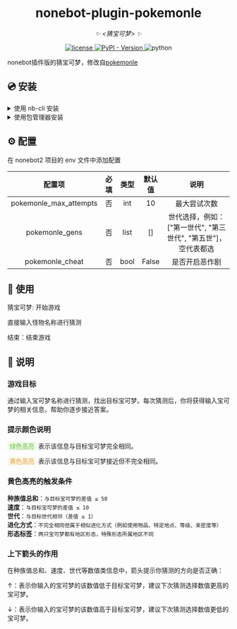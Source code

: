 <div align="center">

# nonebot-plugin-pokemonle

_✨ <猜宝可梦> ✨_


<a href="./LICENSE">
    <img src="https://img.shields.io/github/license/Proito666/nonebot-plugin-pokemonle" alt="license">
</a>
<a href="https://pypi.python.org/pypi/nonebot_plugin_pokemonle">
  <img alt="PyPI - Version" src="https://img.shields.io/pypi/v/nonebot_plugin_pokemonle">
</a>
<img src="https://img.shields.io/badge/python-3.9+-blue.svg" alt="python">
</div>

nonebot插件版的猜宝可梦，修改自[pokemonle](https://github.com/QuantAskk/pokemonle/tree/main)

## 💿 安装
<details>
<summary>使用 nb-cli 安装</summary>
在 nonebot2 项目的根目录下打开命令行, 输入以下指令即可安装

    nb plugin install nonebot-plugin-pokemonle

</details>

<details>
<summary>使用包管理器安装</summary>
在 nonebot2 项目的插件目录下, 打开命令行, 根据你使用的包管理器, 输入相应的安装命令

<details>
<summary>pip</summary>

    pip install nonebot-plugin-pokemonle
</details>
<details>
<summary>pdm</summary>

    pdm add nonebot-plugin-pokemonle
</details>
<details>
<summary>poetry</summary>

    poetry add nonebot-plugin-pokemonle
</details>
<details>
<summary>conda</summary>

    conda install nonebot-plugin-pokemonle
</details>

打开 nonebot2 项目根目录下的 `pyproject.toml` 文件, 在 `[tool.nonebot]` 部分追加写入

    plugins = ["nonebot_plugin_pokemonle"]

</details>

## ⚙️ 配置

在 nonebot2 项目的 env 文件中添加配置

| 配置项 | 必填 | 类型 | 默认值 | 说明 |
|:-----:|:----:|:----:|:----:|:----:|
| pokemonle_max_attempts | 否 | int | 10 | 最大尝试次数 |
| pokemonle_gens | 否 | list | [] | 世代选择，例如：["第一世代", "第三世代", "第五世"]，空代表都选 |
| pokemonle_cheat | 否 | bool | False | 是否开启恶作剧 |

## 🎉 使用
猜宝可梦: 开始游戏

直接输入怪物名称进行猜测

结束：结束游戏

## 📖 说明

### 游戏目标
通过输入宝可梦名称进行猜测，找出目标宝可梦。每次猜测后，你将获得输入宝可梦的相关信息，帮助你逐步接近答案。

### 提示颜色说明

<span style="color:#67c23a;background-color:#f0f9eb;border-color:#e1f3d8;padding: 2px 5px;border-radius: 4px;">绿色高亮</span> 表示该信息与目标宝可梦完全相同。  

<span style="color:#e6a23c;background-color:#fdf6ec;border-color:#faecd8;padding: 2px 5px;border-radius: 4px;">黄色高亮</span>  表示该信息与目标宝可梦接近但不完全相同。

### 黄色高亮的触发条件

**种族值总和**：`与目标宝可梦的差值 ≤ 50`  
**速度**：`与目标宝可梦的差值 ≤ 10`  
**世代**：`与目标世代相邻（差值 ≤ 1）`  
**进化方式**：`不完全相同但属于相似进化方式（例如使用物品、特定地点、等级、亲密度等）`  
**形态标签**：`两只宝可梦都有地区形态，特殊形态所属地区不同`


### 上下箭头的作用

在种族值总和、速度、世代等数值类信息中，箭头提示你猜测的方向是否正确：

↑：表示你输入的宝可梦的该数值低于目标宝可梦，建议下次猜测选择数值更高的宝可梦。

↓：表示你输入的宝可梦的该数值高于目标宝可梦，建议下次猜测选择数值更低的宝可梦。